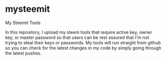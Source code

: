 # mysteemit
My Steemit Tools

In this repository, I upload my steem tools that require active key, owner key, or master password so that users can be rest assured that I'm not trying to steal their keys or passwords. My tools will run straight from github so you can check for the latest changes in my code by simply going through the latest pushes.
